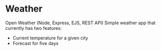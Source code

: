# Weather
Open Weather (Node, Express, EJS, REST API)
Simple weather app that currently has two features:
- Current temperature for a given city
- Forecast for five days
